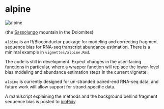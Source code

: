 # alpine

![alpine](http://mike-love.net/img/alpine.jpg)

(the [Sassolungo](https://en.wikipedia.org/wiki/Langkofel) mountain in the Dolomites)

`alpine` is an R/Bioconductor package for modeling and correcting fragment
sequence bias for RNA-seq transcript abundance estimation. There is a
minimal example in `vignettes/alpine.Rmd`.

The code is still in development. Expect changes in the user-facing 
functions in particular, where a wrapper function will replace the 
lower-level bias modeling and abundance estimation steps in the
current vignette.

`alpine` is currently designed for un-stranded paired-end RNA-seq
data, and future work will allow support for strand-specific data.

A manuscript explaining the methods and the background behind fragment 
sequence bias is posted to [bioRxiv](http://biorxiv.org/content/early/2015/08/28/025767).
